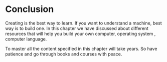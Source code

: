 # Conclusion
Creating is the best way to learn. If you want to understand a machine, best way is to build one. In this chapter we have discussed about different resources that will help you build your own computer, operating system , computer language.

To master all the content specified in this chapter will take years. So have patience and go through books and courses with peace.
